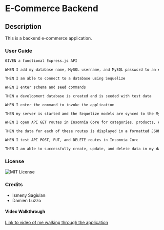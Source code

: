 # E-Commerce Backend

## Description
This is a backend e-commerce application. 

### User Guide
```md
GIVEN a functional Express.js API

WHEN I add my database name, MySQL username, and MySQL password to an environment variable file

THEN I am able to connect to a database using Sequelize

WHEN I enter schema and seed commands

THEN a development database is created and is seeded with test data

WHEN I enter the command to invoke the application

THEN my server is started and the Sequelize models are synced to the MySQL database

WHEN I open API GET routes in Insomnia Core for categories, products, or tags

THEN the data for each of these routes is displayed in a formatted JSON

WHEN I test API POST, PUT, and DELETE routes in Insomnia Core

THEN I am able to successfully create, update, and delete data in my database
```
### License
![MIT License](https://img.shields.io/apm/l/PACK?style=plastic)

### Credits
- Ismeny Sagiulan
- Damien Luzzo

#### Video Walkthrough
[Link to video of me walking through the application](https://drive.google.com/file/d/1gfjlwvDOx0PSlrUNm6L8LWjbrGv3q1a7/view)
